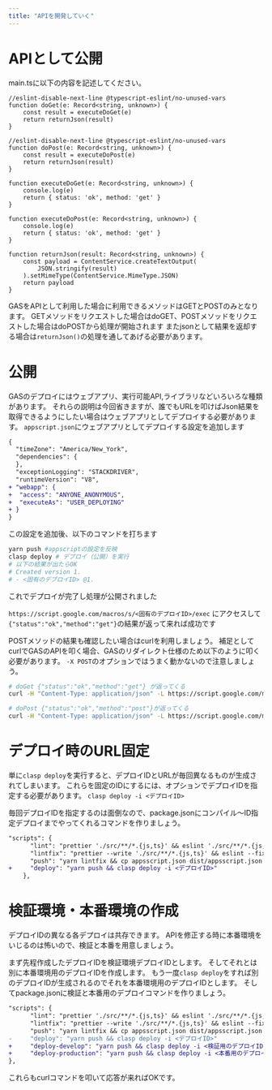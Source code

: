 ```yaml
---
title: "APIを開発していく"
---
```

# APIとして公開
main.tsに以下の内容を記述してください。
```ts: main.ts
//eslint-disable-next-line @typescript-eslint/no-unused-vars
function doGet(e: Record<string, unknown>) {
    const result = executeDoGet(e)
    return returnJson(result)
}

//eslint-disable-next-line @typescript-eslint/no-unused-vars
function doPost(e: Record<string, unknown>) {
    const result = executeDoPost(e)
    return returnJson(result)
}

function executeDoGet(e: Record<string, unknown>) {
    console.log(e)
    return { status: 'ok', method: 'get' }
}

function executeDoPost(e: Record<string, unknown>) {
    console.log(e)
    return { status: 'ok', method: 'get' }
}

function returnJson(result: Record<string, unknown>) {
    const payload = ContentService.createTextOutput(
        JSON.stringify(result)
    ).setMimeType(ContentService.MimeType.JSON)
    return payload
}
```

GASをAPIとして利用した場合に利用できるメソッドはGETとPOSTのみとなります。
GETメソッドをリクエストした場合はdoGET、POSTメソッドをリクエストした場合はdoPOSTから処理が開始されます
またjsonとして結果を返却する場合は`returnJson()`の処理を通してあげる必要があります。

# 公開
GASのデプロイにはウェブアプリ、実行可能API,ライブラリなどいろいろな種類があります。
それらの説明は今回省きますが、誰でもURLを叩けばJson結果を取得できるようにしたい場合はウェブアプリとしてデプロイする必要があります。
`appscript.json`にウェブアプリとしてデプロイする設定を追加します

```diff json:appscript.json
{
  "timeZone": "America/New_York",
  "dependencies": {
  },
  "exceptionLogging": "STACKDRIVER",
  "runtimeVersion": "V8",
+ "webapp": {
+  "access": "ANYONE_ANONYMOUS",
+  "executeAs": "USER_DEPLOYING"
+ }
}
```

この設定を追加後、以下のコマンドを打ちます
```sh
yarn push #appscriptの設定を反映
clasp deploy # デプロイ（公開）を実行
# 以下の結果が出たらOK
# Created version 1.
# - <固有のデプロイID> @1.
```
これでデプロイが完了し処理が公開されました

`https://script.google.com/macros/s/<固有のデプロイID>/exec`
にアクセスして`{"status":"ok","method":"get"}`の結果が返って来れば成功です

POSTメソッドの結果も確認したい場合はcurlを利用しましょう。
補足としてcurlでGASのAPIを叩く場合、GASのリダイレクト仕様のため以下のように叩く必要があります。
`-X POST`のオプションではうまく動かないので注意しましょう。
```sh
# doGet {"status":"ok","method":"get"} が返ってくる
curl -H "Content-Type: application/json" -L https://script.google.com/macros/s/<デプロイID文字列>/exec

# doPost {"status":"ok","method":"post"}が返ってくる
curl -H "Content-Type: application/json" -L https://script.google.com/macros/s/<デプロイID文字列>/exec -d {}
```

# デプロイ時のURL固定
単に`clasp deploy`を実行すると、デプロイIDとURLが毎回異なるものが生成されてしまいます。
これらを固定のIDにするには、オプションでデプロイIDを指定する必要があります。
`clasp deploy -i <デプロイID>`

毎回デプロイIDを指定するのは面倒なので、package.jsonにコンパイル〜ID指定デプロイまでやってくれるコマンドを作りましょう。
```diff json
"scripts": {
      "lint": "prettier './src/**/*.{js,ts}' && eslint './src/**/*.{js,ts}'",
      "lintfix": "prettier --write './src/**/*.{js,ts}' && eslint --fix './src/**/*.{js,ts}'",
      "push": "yarn lintfix && cp appsscript.json dist/appsscript.json && tsc && clasp push -f",
+     "deploy": "yarn push && clasp deploy -i <デプロイID>"
    },
```

# 検証環境・本番環境の作成
デプロイIDの異なる各デプロイは共存できます。
APIを修正する時に本番環境をいじるのは怖いので、検証と本番を用意しましょう。

まず先程作成したデプロイIDを検証環境デプロイIDとします。
そしてそれとは別に本番環境用のデプロイIDを作成します。
もう一度`clasp deploy`をすれば別のデプロイIDが生成されるのでそれを本番環境用のデプロイIDとします。
そしてpackage.jsonに検証と本番用のデプロイコマンドを作りましょう。

```diff json
"scripts": {
      "lint": "prettier './src/**/*.{js,ts}' && eslint './src/**/*.{js,ts}'",
      "lintfix": "prettier --write './src/**/*.{js,ts}' && eslint --fix './src/**/*.{js,ts}'",
      "push": "yarn lintfix && cp appsscript.json dist/appsscript.json && tsc && clasp push -f",
-     "deploy": "yarn push && clasp deploy -i <デプロイID>"
+     "deploy-develop": "yarn push && clasp deploy -i <検証用のデプロイID>",
+     "deploy-production": "yarn push && clasp deploy -i <本番用のデプロイID>"
},
```
これらもcurlコマンドを叩いて応答が来ればOKです。
